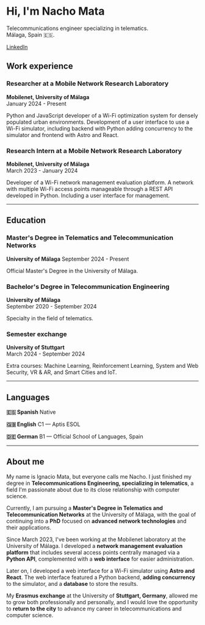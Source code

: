 # Hi, I'm Nacho Mata
Telecommunications engineer specializing in telematics.  
Málaga, Spain 🇪🇸.

[LinkedIn](https://www.linkedin.com/in/nacho-mata/)

## Work experience

### Researcher at a Mobile Network Research Laboratory
**Mobilenet, University of Málaga**  
January 2024 - Present

Python and JavaScript developer of a Wi-Fi optimization system for densely populated urban environments. Development of a user interface to use a Wi-Fi simulator, including backend with Python adding concurrency to the simulator and frontend with Astro and React.

### Research Intern at a Mobile Network Research Laboratory
**Mobilenet, University of Málaga**  
March 2023 - January 2024

Developer of a Wi-Fi network management evaluation platform. A network with multiple Wi-Fi access points manageable through a REST API developed in Python. Including a user interface for management.

---

## Education

### Master's Degree in Telematics and Telecommunication Networks
**University of Málaga**
September 2024 - Present

Official Master's Degree in the University of Málaga.

### Bachelor's Degree in Telecommunication Engineering
**University of Málaga**  
September 2020 - September 2024

Specialty in the field of telematics.

### Semester exchange
**University of Stuttgart**  
March 2024 - September 2024

Extra courses: Machine Learning, Reinforcement Learning, System and Web Security, VR & AR, and Smart Cities and IoT.

---

## Languages
**🇪🇸 Spanish** Native

**🇬🇧 English** C1 — Aptis ESOL

**🇩🇪 German** B1 — Official School of Languages, Spain

---

## About me

My name is Ignacio Mata, but everyone calls me Nacho. I just finished my degree in **Telecommunications Engineering, specializing in telematics**, a field I'm passionate about due to its close relationship with computer science.

Currently, I am pursuing a **Master's Degree in Telematics and Telecommunication Networks** at the University of Málaga, with the goal of continuing into a **PhD** focused on **advanced network technologies** and their applications.

Since March 2023, I've been working at the Mobilenet laboratory at the University of Málaga. I developed a **network management evaluation platform** that includes several access points centrally managed via a **Python API**, complemented with a **web interface** for easier administration.

Later on, I developed a web interface for a Wi-Fi simulator using **Astro and React**. The web interface featured a Python backend, **adding concurrency** to the simulator, and a **database** to store the results.

My **Erasmus exchange** at the University of **Stuttgart, Germany**, allowed me to grow both professionally and personally, and I would love the opportunity to **return to the city** to advance my career in telecommunications and computer science.
